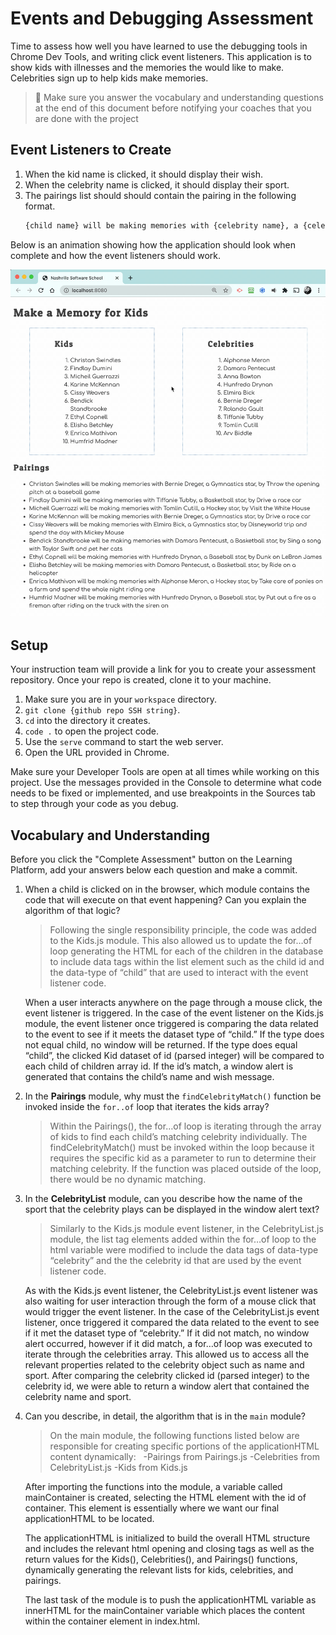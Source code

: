 # Events and Debugging Assessment

Time to assess how well you have learned to use the debugging tools in Chrome Dev Tools, and writing click event listeners. This application is to show kids with illnesses and the memories the would like to make. Celebrities sign up to help kids make memories.

> 🧨 Make sure you answer the vocabulary and understanding questions at the end of this document before notifying your coaches that you are done with the project

## Event Listeners to Create

1. When the kid name is clicked, it should display their wish.
1. When the celebrity name is clicked, it should display their sport.
1. The pairings list should should contain the pairing in the following format.
    ```html
    {child name} will be making memories with {celebrity name}, a {celebrity sport} star, by {child wish}
    ```

Below is an animation showing how the application should look when complete and how the event listeners should work.

<img src="./images/debugging-events-assessment.gif" width="700px">

## Setup

Your instruction team will provide a link for you to create your assessment repository. Once your repo is created, clone it to your machine.

1. Make sure you are in your `workspace` directory.
1. `git clone {github repo SSH string}`.
1. `cd` into the directory it creates.
1. `code .` to open the project code.
1. Use the `serve` command to start the web server.
1. Open the URL provided in Chrome.

Make sure your Developer Tools are open at all times while working on this project. Use the messages provided in the Console to determine what code needs to be fixed or implemented, and use breakpoints in the Sources tab to step through your code as you debug.

## Vocabulary and Understanding

Before you click the "Complete Assessment" button on the Learning Platform, add your answers below each question and make a commit.

1. When a child is clicked on in the browser, which module contains the code that will execute on that event happening? Can you explain the algorithm of that logic?
   > Following the single responsibility principle, the code was added to the Kids.js module. This also allowed us to update the for…of loop generating the HTML for each of the children in the database to include data tags within the list element such as the child id and the data-type of “child” that are used to interact with the event listener code. 
   
   When a user interacts anywhere on the page through a mouse click, the event listener is triggered. In the case of the event listener on the Kids.js module, the event listener once triggered is comparing the data related to the event to see if it meets the dataset type of “child.” If the type does not equal child, no window will be returned. If the type does equal “child”,  the clicked Kid dataset of id (parsed integer) will be compared to each child of children array id. If the id’s match, a window alert is generated that contains the child’s name and wish message.

2. In the **Pairings** module, why must the `findCelebrityMatch()` function be invoked inside the `for..of` loop that iterates the kids array?
   > Within the Pairings(), the for…of loop is iterating through the array of kids to find each child’s matching celebrity individually. The findCelebrityMatch() must be invoked within the loop because it requires the specific kid as a parameter to run to determine their matching celebrity. If the function was placed outside of the loop, there would be no dynamic matching.
3. In the **CelebrityList** module, can you describe how the name of the sport that the celebrity plays can be displayed in the window alert text?
   > Similarly to the Kids.js module event listener, in the CelebrityList.js module, the list tag elements added within the for…of loop to the html variable were modified to include the data tags of data-type “celebrity” and the the celebrity id that are used by the event listener code. 
   
   As with the Kids.js event listener, the CelebrityList.js event listener was also waiting for user interaction through the form of a mouse click that would trigger the event listener. In the case of the CelebrityList.js event listener, once triggered it compared the data related to the event to see if it met the dataset type of “celebrity.” If it did not match, no window alert occurred, however if it did match, a for…of loop was executed to iterate through the celebrities array. This allowed us to access all the relevant properties related to the celebrity object such as name and sport. After comparing the celebrity clicked id (parsed integer) to the celebrity id, we were able to return a window alert that contained the celebrity name and sport. 

4. Can you describe, in detail, the algorithm that is in the `main` module?
   > On the main module, the following functions listed below are responsible for creating specific portions of the applicationHTML content dynamically:  	-Pairings from Pairings.js
	-Celebrities from CelebrityList.js
	-Kids from Kids.js
   
   After importing the functions into the module, a variable called mainContainer is created, selecting the HTML element with the id of container. This element is essentially where we want our final applicationHTML to be located.
   
   The applicationHTML is initialized to build the overall HTML structure  and includes the relevant html opening and closing tags as well as the return values for the Kids(), Celebrities(), and Pairings() functions, dynamically generating the relevant lists for kids, celebrities, and pairings. 
   
   The last task of the module is to push the applicationHTML variable as innerHTML  for the mainContainer variable which places the content within the container element in index.html.
